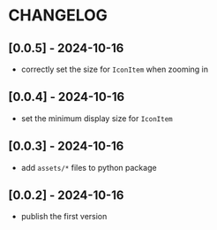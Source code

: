 # CHANGELOG

## [0.0.5] - 2024-10-16

- correctly set the size for `IconItem` when zooming in

## [0.0.4] - 2024-10-16

- set the minimum display size for `IconItem`

## [0.0.3] - 2024-10-16

- add `assets/*` files to python package

## [0.0.2] - 2024-10-16

- publish the first version
